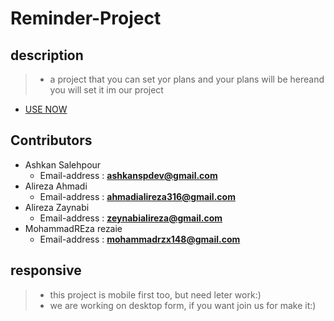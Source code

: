 # Reminder-Project

## description
> - a project that you can set yor plans and your plans will be hereand you will set it im our project
- [USE NOW]()
## Contributors 
- Ashkan Salehpour
  - Email-address : **ashkanspdev@gmail.com**
- Alireza Ahmadi
  - Email-address : **ahmadialireza316@gmail.com**
- Alireza Zaynabi
  - Email-address : **zeynabialireza@gmail.com**
- MohammadREza rezaie
  - Email-address : **mohammadrzx148@gmail.com**
## responsive
> - this project is mobile first too, but need leter work:)
> - we are working on desktop form, if you want join us for make it:) 
